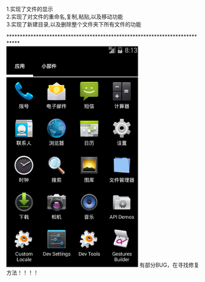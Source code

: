 1.实现了文件的显示<br>
2.实现了对文件的重命名,复制,粘贴,以及移动功能<br>
3.实现了新建目录,以及删除整个文件夹下所有文件的功能<br>


****************************************************************************<br>
![image](demo.gif)
有部分BUG，在寻找修复方法！！！！

